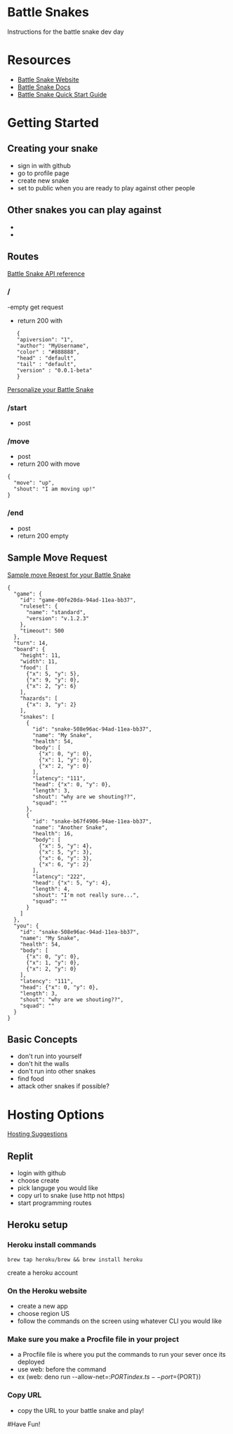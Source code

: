 # Battle Snakes
Instructions for the battle snake dev day


# Resources
- [Battle Snake Website](https://play.battlesnake.com/)
- [Battle Snake Docs](https://docs.battlesnake.com/)
- [Battle Snake Quick Start Guide](https://docs.battlesnake.com/guides/getting-started)


# Getting Started

## Creating your snake
- sign in with github
- go to profile page
- create new snake
- set to public when you are ready to play against other people

## Other snakes you can play against
-
-


## Routes
[Battle Snake API reference](https://docs.battlesnake.com/references/api)

### /
 -empty get request 
 - return 200 with
 ```
    {
    "apiversion": "1",
    "author": "MyUsername",
    "color" : "#888888",
    "head" : "default",
    "tail" : "default",
    "version" : "0.0.1-beta"
    }
```
[Personalize your Battle Snake](https://docs.battlesnake.com/references/personalization)

### /start
- post


### /move
- post
- return 200 with move
```
{
  "move": "up",
  "shout": "I am moving up!"
}
```

### /end
- post 
- return 200 empty 


## Sample Move Request
[Sample move Reqest for your Battle Snake](https://docs.battlesnake.com/references/api/sample-move-request)


```
{
  "game": {
    "id": "game-00fe20da-94ad-11ea-bb37",
    "ruleset": {
      "name": "standard",
      "version": "v.1.2.3"
    },
    "timeout": 500
  },
  "turn": 14,
  "board": {
    "height": 11,
    "width": 11,
    "food": [
      {"x": 5, "y": 5}, 
      {"x": 9, "y": 0}, 
      {"x": 2, "y": 6}
    ],
    "hazards": [
      {"x": 3, "y": 2}
    ],
    "snakes": [
      {
        "id": "snake-508e96ac-94ad-11ea-bb37",
        "name": "My Snake",
        "health": 54,
        "body": [
          {"x": 0, "y": 0}, 
          {"x": 1, "y": 0}, 
          {"x": 2, "y": 0}
        ],
        "latency": "111",
        "head": {"x": 0, "y": 0},
        "length": 3,
        "shout": "why are we shouting??",
        "squad": ""
      }, 
      {
        "id": "snake-b67f4906-94ae-11ea-bb37",
        "name": "Another Snake",
        "health": 16,
        "body": [
          {"x": 5, "y": 4}, 
          {"x": 5, "y": 3}, 
          {"x": 6, "y": 3},
          {"x": 6, "y": 2}
        ],
        "latency": "222",
        "head": {"x": 5, "y": 4},
        "length": 4,
        "shout": "I'm not really sure...",
        "squad": ""
      }
    ]
  },
  "you": {
    "id": "snake-508e96ac-94ad-11ea-bb37",
    "name": "My Snake",
    "health": 54,
    "body": [
      {"x": 0, "y": 0}, 
      {"x": 1, "y": 0}, 
      {"x": 2, "y": 0}
    ],
    "latency": "111",
    "head": {"x": 0, "y": 0},
    "length": 3,
    "shout": "why are we shouting??",
    "squad": ""
  }
}
```

## Basic Concepts
- don't run into yourself
- don't hit the walls
- don't run into other snakes
- find food
- attack other snakes if possible?


# Hosting Options
[Hosting Suggestions](https://docs.battlesnake.com/references/hosting-suggestions)

## Replit

 - login with github
 - choose create 
 - pick languge you would like
 - copy url to snake (use http not https)
 - start programming routes

## Heroku setup

### Heroku install commands

```
brew tap heroku/brew && brew install heroku
```

create a heroku account

### On the Heroku website

- create a new app
- choose region US
- follow the commands on the screen using whatever CLI you would like


### Make sure you make a Procfile file in your project

- a Procfile file is where you put the commands to run your sever once its deployed
- use web: before the command
- ex (web: deno run --allow-net=:${PORT} index.ts --port=${PORT})

### Copy URL
- copy the URL to your battle snake and play!


#Have Fun!











